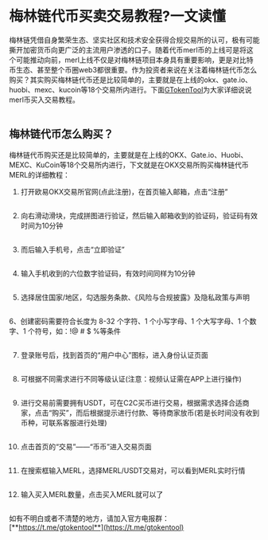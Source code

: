 # 梅林链代币买卖交易教程?一文读懂

梅林链凭借自身繁荣生态、坚实社区和技术安全获得合规交易所的认可，极有可能撕开加密货币向更广泛的主流用户渗透的口子。随着代币merl币的上线可是将这个可能推动向前，merl上线不仅是对梅林链项目本身具有重要影响，更是对比特币生态、甚至整个币圈web3都很重要。作为投资者来说在关注着梅林链代币怎么购买？其实购买梅林链代币还是比较简单的，主要就是在上线的okx、gate.io、huobi、mexc、kucoin等18个交易所内进行。下面[GTokenTool](https://www.gtokentool.com)为大家详细说说merl币买入交易教程。

<figure><img src="../../.gitbook/assets/meil.png" alt=""><figcaption></figcaption></figure>

## 梅林链代币怎么购买？

梅林链代币购买还是比较简单的，主要就是在上线的OKX、Gate.io、Huobi、MEXC、KuCoin等18个交易所内进行，下文就是在OKX交易所购买梅林链代币MERL的详细教程：

1. 打开欧易OKX交易所官网(点此注册)，在首页输入邮箱，点击“注册”

<figure><img src="../../.gitbook/assets/1 (6).jpg" alt=""><figcaption></figcaption></figure>

2. 向右滑动滑块，完成拼图进行验证，然后输入邮箱收到的验证码，验证码有效时间为10分钟

<figure><img src="../../.gitbook/assets/2 (6).jpg" alt=""><figcaption></figcaption></figure>

3. 而后输入手机号，点击“立即验证”

<figure><img src="../../.gitbook/assets/3 (5).jpg" alt=""><figcaption></figcaption></figure>

4. 输入手机收到的六位数字验证码，有效时间同样为10分钟

<figure><img src="../../.gitbook/assets/4 (4).jpg" alt=""><figcaption></figcaption></figure>

5. 选择居住国家/地区，勾选服务条款、《风险与合规披露》及隐私政策与声明

<figure><img src="../../.gitbook/assets/5 (2).jpg" alt=""><figcaption></figcaption></figure>

6、创建密码需要符合长度为 8-32 个字符、1 个小写字母、1 个大写字母、1 个数字、1 个符号，如：!@ # $ %等条件

<figure><img src="../../.gitbook/assets/6 (1).jpg" alt=""><figcaption></figcaption></figure>

7. 登录账号后，找到首页的“用户中心”图标，进入身份认证页面

<figure><img src="../../.gitbook/assets/7 (2).jpg" alt=""><figcaption></figcaption></figure>

8. 可根据不同需求进行不同等级认证(注意：视频认证需在APP上进行操作)

<figure><img src="../../.gitbook/assets/8 (2).jpg" alt=""><figcaption></figcaption></figure>

9. 进行交易前需要拥有USDT，可在C2C买币进行交易，根据需求选择合适商家，点击“购买”，而后根据提示进行付款、等待商家放币(若是长时间没有收到币种，可联系客服进行处理)

<figure><img src="../../.gitbook/assets/9 (1).jpg" alt=""><figcaption></figcaption></figure>

10. 点击首页的“交易”——“币币”进入交易页面

<figure><img src="../../.gitbook/assets/10 (2).jpg" alt=""><figcaption></figcaption></figure>

11. 在搜索框输入MERL，选择MERL/USDT交易对，可以看到MERL实时行情

<figure><img src="../../.gitbook/assets/11 (1).jpg" alt=""><figcaption></figcaption></figure>

12. 输入买入MERL数量，点击买入MERL就可以了

<figure><img src="../../.gitbook/assets/12 (1).jpg" alt=""><figcaption></figcaption></figure>

如有不明白或者不清楚的地方，请加入官方电报群：[**https://t.me/gtokentool**](https://t.me/gtokentool)
